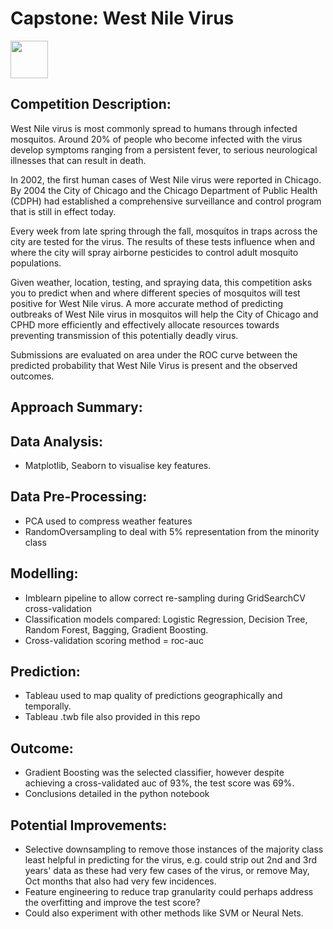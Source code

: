 # Capstone: West Nile Virus
<img src="http://imgur.com/1ZcRyrc.png" width="60">

## Competition Description:

West Nile virus is most commonly spread to humans through infected mosquitos. Around 20% of people who become infected with the virus develop symptoms ranging from a persistent fever, to serious neurological illnesses that can result in death.

In 2002, the first human cases of West Nile virus were reported in Chicago. By 2004 the City of Chicago and the Chicago Department of Public Health (CDPH) had established a comprehensive surveillance and control program that is still in effect today.

Every week from late spring through the fall, mosquitos in traps across the city are tested for the virus. The results of these tests influence when and where the city will spray airborne pesticides to control adult mosquito populations.

Given weather, location, testing, and spraying data, this competition asks you to predict when and where different species of mosquitos will test positive for West Nile virus. A more accurate method of predicting outbreaks of West Nile virus in mosquitos will help the City of Chicago and CPHD more efficiently and effectively allocate resources towards preventing transmission of this potentially deadly virus.

Submissions are evaluated on area under the ROC curve between the predicted probability that West Nile Virus is present and the observed outcomes.

## Approach Summary:
Data Analysis:
- 
- Matplotlib, Seaborn to visualise key features.

Data Pre-Processing:
- 
- PCA used to compress weather features
- RandomOversampling to deal with 5% representation from the minority class

Modelling:
- 
- Imblearn pipeline to allow correct re-sampling during GridSearchCV cross-validation
- Classification models compared: Logistic Regression, Decision Tree, Random Forest, Bagging, Gradient Boosting.
- Cross-validation scoring method = roc-auc

Prediction:
- 
- Tableau used to map quality of predictions geographically and temporally.
- Tableau .twb file also provided in this repo

Outcome:
-
- Gradient Boosting was the selected classifier, however despite achieving a cross-validated auc of 93%, the test score was 69%.
- Conclusions detailed in the python notebook

Potential Improvements:
-
- Selective downsampling to remove those instances of the majority class least helpful in predicting for the virus, e.g. could strip out 2nd and 3rd years' data as these had very few cases of the virus, or remove May, Oct months that also had very few incidences.
- Feature engineering to reduce trap granularity could perhaps address the overfitting and improve the test score?
- Could also experiment with other methods like SVM or Neural Nets.
